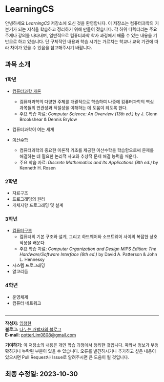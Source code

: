 # LearningCS
안녕하세요 *LearningCS* 저장소에 오신 것을 환영합니다. 이 저장소는 컴퓨터과학의 기본기가 되는 지식을 학습하고 정리하기 위해 만들어 졌습니다. 각 하위 디렉터리는 주요 주제나 강의를 나타내며, 일반적으로 컴퓨터과학 학사 과정에서 배울 수 있는 내용을 기반으로 하고 있습니다. 단 구체적인 내용과 학습 시기는 가르치는 학교나 교육 기관에 따라 차이가 있을 수 있음을 참고해주시기 바랍니다.

## 과목 소개
### 1학년
- [컴퓨터과학 개론](./컴퓨터과학%20개론)
  - 컴퓨터과학의 다양한 주제를 개괄적으로 학습하여 나중에 컴퓨터과학의 핵심 과목들의 연관성과 적절성을 이해하는 데 도움이 되도록 한다.
  - 주요 학습 자료: *Computer Science: An Overview (13th ed.)* by J. Glenn Brookshear & Dennis Brylow

- 컴퓨터과학이 여는 세계
- [이산수학](./이산수학)
  - 컴퓨터과학의 중요한 이론적 기초를 제공한 이산수학을 학습함으로써 문제를 해결하는 데 필요한 논리적 사고와 추상적 문제 해결 능력을 배운다.
  - 주요 학습 자료: *Discrete Mathematics and Its Applications (8th ed.)* by Kenneth H. Rosen
### 2학년
 - 자료구조
 - 프로그래밍의 원리
 - 개체지향 프로그래밍 및 설계
### 3학년
- [컴퓨터구조](./컴퓨터구조)
  - 컴퓨터의 기본 구조와 설계, 그리고 하드웨어와 소프트웨어 사이의 복잡한 상호작용을 배운다.
  - 주요 학습 자료: *Computer Organization and Design MIPS Edition: The Hardware/Software Interface (6th ed.)* by David A. Patterson & John L. Hennessy
- 시스템 프로그래밍
- 알고리듬
### 4학년
- 운영체제
- 컴퓨터 네트워크
<br></br>

---
**작성자:** [임청현](https://github.com/potterLim)<br>
**블로그:** [나누는 개발자의 블로그](https://potterlim.tistory.com/)<br>
**E-mail:** potterLim0808@gmail.com

**기여하기:** 이 저장소의 내용은 개인 학습 과정에서 정리한 것입니다. 따라서 정보가 부정확하거나 누락된 부분이 있을 수 있습니다. 오류를 발견하시거나 추가하고 싶은 내용이 있으시면 Pull Request나 Issue로 알려주시면 큰 도움이 될 것입니다.

**최종 수정일:** 2023-10-30
---

